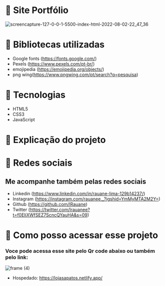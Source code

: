 
# 📍 Site Portfólio
![screencapture-127-0-0-1-5500-index-html-2022-08-02-22_47_36](https://user-images.githubusercontent.com/102835801/182635501-4f6c1015-0e8d-4c1c-bbf0-4ad1f5342287.png)


# 📍 Bibliotecas utilizadas
- Google fonts (https://fonts.google.com/)
- Pexels (https://www.pexels.com/pt-br/)
- emojipedia (https://emojipedia.org/objects/)
- png wing(https://www.pngwing.com/pt/search?q=pesquisa)
 
# 📍 Tecnologias 

- HTML5
- CSS3
- JavaScript

# 📍 Explicação do projeto
<p></p>
 
# 📍 Redes sociais 
 ## Me acompanhe também pelas redes sociais
 - Linkedin (https://www.linkedin.com/in/rauane-lima-129b14237/)
 - Instagram (https://instagram.com/rauanee._?igshid=YmMyMTA2M2Y=)
 - Github (https://github.com/lRauane)
 - Twitter (https://twitter.com/lrauanee?t=f0EIiXWfSEZ7ScncQYauHA&s=09)

# 📍 Como posso acessar esse projeto
### Voce pode acessa esse site pelo Qr code abaixo ou também pelo link:
![frame (4)](https://user-images.githubusercontent.com/102835801/182636763-273fc647-1db6-429a-a17d-06a30a5cdba3.png)


- Hospedado: https://lojasapatos.netlify.app/
